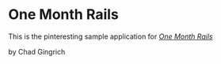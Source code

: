 # One Month Rails

This is the pinteresting sample application for [*One Month Rails*](http://onemonthrails.com)

by Chad Gingrich